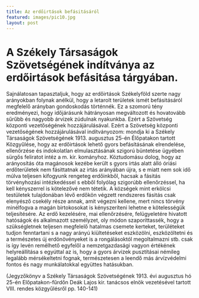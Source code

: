 ```yaml
---
title: Az erdőirtások befásitásáról
featured: images/pic10.jpg
layout: post
---
```


# **A Székely Társaságok Szövetségének indítványa az erdőirtások befásitása tárgyában.**
Sajnálatosan tapasztaljuk, hogy az erdőirtások Székelyföld szerte nagy arányokban folynak anélkül, hogy a letarolt területek ismét befásitásáról megfelelő arányban gondoskodás történnék. Ez a szomorú tény eredményezi, hogy időjárásunk hátrányosan megváltozott és hovatovább sűrűbb és nagyobb árvizek zúdulnak nyakunkba. Ezért a Szövetség központi vezetőségének hozzájárulásával. Ezért a Szövetség központi vezetőségének hozzájárulásával indítványozom: mondja ki a Székely Társaságok Szövetségének 1913. augusztus 25-én Élőpatakon tartott Közgyűlése, hogy az erdőirtások lehető gyors befásításának elrendelése, ellenőrzése és indokolatlan elmulasztásának szigorú büntetése ügyében sürgős feliratot intéz a m. kir. kományhoz. Köztudomásu dolog, hogy az arányosítás óta magánosok kezébe került s gyors írtás alatt álló óriási erdőterületek nem fásittatnak az irtás arányában újra, s e miatt nem sok idő múlva teljesen kifogyunk rengeteg erdőinkből, hacsak a fásitás törvényhozási intézkedéssel s ebből folyólag szigorúbb ellenőrzéssel, ha kell kényszerrel is kötelezővé nem tétetik. A községek mint erkölcsi testületek tulajdonában lévő erdőkön végzett rendszeres fásitás csak elenyésző csekély része annak, amit végezni kellene, mert nincs törvény minélfogva a magán birtokosokat is kényszeríteni lehetne e kötelességük teljesítésére. Az erdő kezelésére, mai ellenőrzésére, felügyeletére hivatott hatóságok és alkalmazott személyzet, oly módon szaporíttassék, hogy a szükségletnek teljesen megfelelő hatalmas csemete kerteket, terüléteket tudjon fenntartani s a nagy arányú kiültetéseket eszközölni, eszközöltetni és a természetes új erdönövényeket is a rongálásoktól megoltalmazni stb. csak is így levén remélhető egyfelől a nemzetgazdasági vagyon értékének helyreállítása s egyúttal az is, hogy a gyors árvizek pusztításai némileg legalább mérsékeltetni fognak, természetesen a leendő más árvízvédelmi fontos és nagy munkálatokkal együttes hatásukban.

(Jegyzőkönyv a Székely Társaságok Szövetségének 1913. évi augusztus hó 25-én Előpatakon-fűrdőn Deák Lajos kir. tanácsos elnök vezetésével tartott VIII. rendes közgyűlésről pp. 140-141)

